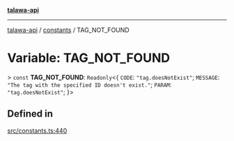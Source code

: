 [**talawa-api**](../../README.md)

***

[talawa-api](../../modules.md) / [constants](../README.md) / TAG\_NOT\_FOUND

# Variable: TAG\_NOT\_FOUND

\> `const` **TAG\_NOT\_FOUND**: `Readonly`\<\{ `CODE`: `"tag.doesNotExist"`; `MESSAGE`: `"The tag with the specified ID doesn't exist."`; `PARAM`: `"tag.doesNotExist"`; \}\>

## Defined in

[src/constants.ts:440](https://github.com/PalisadoesFoundation/talawa-api/blob/3a5276aff43f5de4f7fab3ec9683a420dcdc7a06/src/constants.ts#L440)
